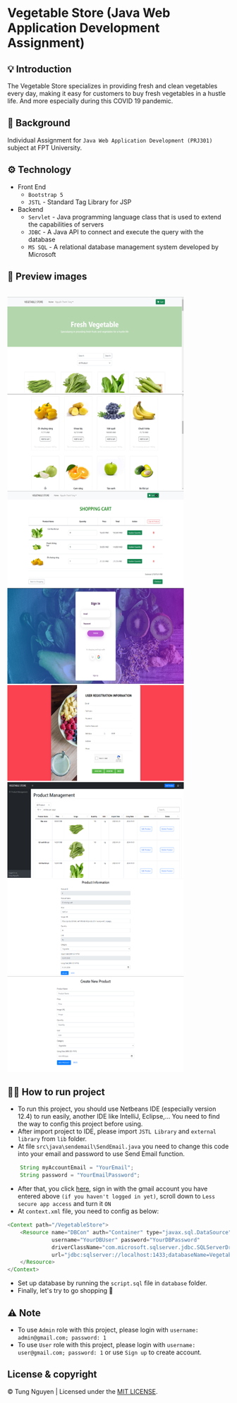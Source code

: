 # Vegetable Store (Java Web Application Development Assignment)

## 💡 Introduction

The Vegetable Store specializes in providing fresh and clean vegetables every day, making it easy for customers to buy fresh vegetables in a hustle life. And more especially during this COVID 19 pandemic.

## 👋 Background

Individual Assignment for `Java Web Application Development (PRJ301)` subject at FPT University.

## ⚙️ Technology

- Front End
  - `Bootstrap 5`
  - `JSTL` - Standard Tag Library for JSP
- Backend
  - `Servlet` - Java programming language class that is used to extend the capabilities of servers
  - `JDBC` - A Java API to connect and execute the query with the database
  - `MS SQL` - A relational database management system developed by Microsoft

## 🌿 Preview images

<br>
<img src="./img/Homepage.png" width="400" height="217" />
&nbsp;
<img src="./img/Product.png" width="400" height="217" />
&nbsp;
<img src="./img/Cart.png" width="400" height="217" />
&nbsp;
<img src="./img/login.png" width="400" height="217" />
&nbsp;
<img src="./img/Register.png" width="400" height="217" />
&nbsp;
<img src="./img/admin_page.png" width="400" height="217" />
&nbsp;
<img src="./img/update_product.png" width="400" height="217" />
&nbsp;
<img src="./img/create_product.png" width="400" height="217" />

<br>

## 🏃‍♂️ How to run project

- To run this project, you should use Netbeans IDE (especially version 12.4) to run easily, another IDE like IntelliJ, Eclipse,... You need to find the way to config this project before using.
- After import project to IDE, please import `JSTL Library` and `external library` from `lib` folder.
- At file `src\java\sendemail\SendEmail.java` you need to change this code into your email and password to use Send Email function.

```java
    String myAccountEmail = "YourEmail";
    String password = "YourEmailPassword";
```

- After that, you click [here](https://myaccount.google.com/security?hl=en), sign in with the gmail account you have entered above `(if you haven't logged in yet)`, scroll down to `Less secure app access` and turn it `ON`
- At `context.xml` file, you need to config as below:

```java
<Context path="/VegetableStore">
    <Resource name="DBCon" auth="Container" type="javax.sql.DataSource"
              username="YourDBUser" password="YourDBPassword"
              driverClassName="com.microsoft.sqlserver.jdbc.SQLServerDriver"
              url="jdbc:sqlserver://localhost:1433;databaseName=VegetableStore">
    </Resource>
</Context>
```

- Set up database by running the `script.sql` file in `database` folder.
- Finally, let's try to go shopping 🛒

## ⚠️ Note

- To use `Admin` role with this project, please login with `username: admin@gmail.com; password: 1`
- To use `User` role with this project, please login with `username: user@gmail.com; password: 1` or use `Sign up` to create account.

## License & copyright

© Tung Nguyen | Licensed under the [MIT LICENSE](LICENSE).
